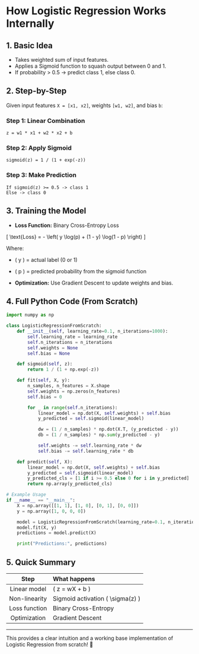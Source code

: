 
# How Logistic Regression Works Internally

## 1. Basic Idea

- Takes weighted sum of input features.
- Applies a Sigmoid function to squash output between 0 and 1.
- If probability > 0.5 -> predict class 1, else class 0.

## 2. Step-by-Step

Given input features `X = [x1, x2]`, weights `[w1, w2]`, and bias `b`:

### Step 1: Linear Combination
```
z = w1 * x1 + w2 * x2 + b
```

### Step 2: Apply Sigmoid
```
sigmoid(z) = 1 / (1 + exp(-z))
```

### Step 3: Make Prediction
```
If sigmoid(z) >= 0.5 -> class 1
Else -> class 0
```

## 3. Training the Model

- **Loss Function:** Binary Cross-Entropy Loss

\[ \text{Loss} = - \left( y \log(p) + (1 - y) \log(1 - p) \right) \]

Where:

- \( y \) = actual label (0 or 1)

- \( p \) = predicted probability from the sigmoid function


- **Optimization:** Use Gradient Descent to update weights and bias.

## 4. Full Python Code (From Scratch)

```python
import numpy as np

class LogisticRegressionFromScratch:
    def __init__(self, learning_rate=0.1, n_iterations=1000):
        self.learning_rate = learning_rate
        self.n_iterations = n_iterations
        self.weights = None
        self.bias = None

    def sigmoid(self, z):
        return 1 / (1 + np.exp(-z))

    def fit(self, X, y):
        n_samples, n_features = X.shape
        self.weights = np.zeros(n_features)
        self.bias = 0

        for _ in range(self.n_iterations):
            linear_model = np.dot(X, self.weights) + self.bias
            y_predicted = self.sigmoid(linear_model)

            dw = (1 / n_samples) * np.dot(X.T, (y_predicted - y))
            db = (1 / n_samples) * np.sum(y_predicted - y)

            self.weights -= self.learning_rate * dw
            self.bias -= self.learning_rate * db

    def predict(self, X):
        linear_model = np.dot(X, self.weights) + self.bias
        y_predicted = self.sigmoid(linear_model)
        y_predicted_cls = [1 if i >= 0.5 else 0 for i in y_predicted]
        return np.array(y_predicted_cls)

# Example Usage
if __name__ == "__main__":
    X = np.array([[1, 1], [1, 0], [0, 1], [0, 0]])
    y = np.array([1, 0, 0, 0])

    model = LogisticRegressionFromScratch(learning_rate=0.1, n_iterations=1000)
    model.fit(X, y)
    predictions = model.predict(X)

    print("Predictions:", predictions)
```

## 5. Quick Summary

| Step | What happens |
|:----:|:-------------|
| Linear model | \( z = wX + b \) |
| Non-linearity | Sigmoid activation \( \sigma(z) \) |
| Loss function | Binary Cross-Entropy |
| Optimization | Gradient Descent |

---

This provides a clear intuition and a working base implementation of Logistic Regression from scratch! 🚀
